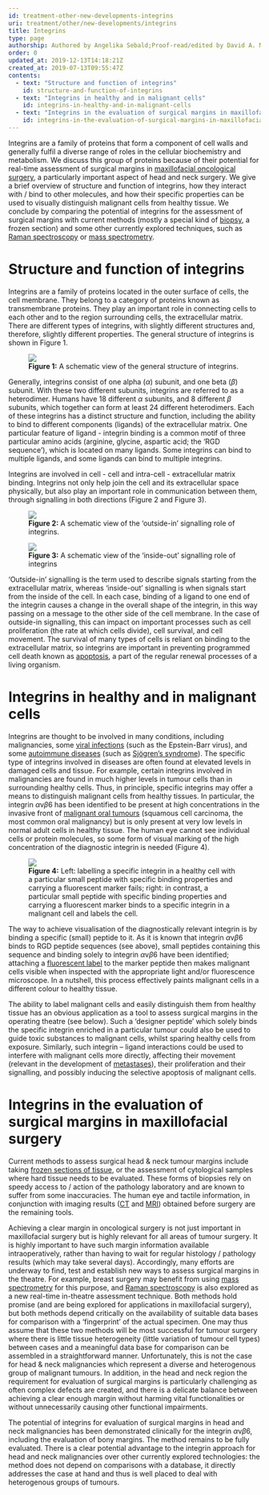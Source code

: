 ```yaml
---
id: treatment-other-new-developments-integrins
uri: treatment/other/new-developments/integrins
title: Integrins
type: page
authorship: Authored by Angelika Sebald;Proof-read/edited by David A. Mitchell
order: 0
updated_at: 2019-12-13T14:18:21Z
created_at: 2019-07-13T09:55:47Z
contents:
  - text: "Structure and function of integrins"
    id: structure-and-function-of-integrins
  - text: "Integrins in healthy and in malignant cells"
    id: integrins-in-healthy-and-in-malignant-cells
  - text: "Integrins in the evaluation of surgical margins in maxillofacial surgery"
    id: integrins-in-the-evaluation-of-surgical-margins-in-maxillofacial-surgery
---
```


<p>Integrins are a family of proteins that form a component
    of cell walls and generally fulfil a diverse range of
    roles in the cellular biochemistry and metabolism. We
    discuss this group of proteins because of their
    potential for real-time assessment of surgical margins
    in <a href="/treatment/surgery/cancer">maxillofacial
        oncological surgery</a>, a particularly important
    aspect of head and neck surgery. We give a brief
    overview of structure and function of integrins, how
    they interact with / bind to other molecules, and how
    their specific properties can be used to visually
    distinguish malignant cells from healthy tissue. We
    conclude by comparing the potential of integrins for the
    assessment of surgical margins with current methods
    (mostly a special kind of <a href="/diagnosis/tests/biopsy/detailed">biopsy</a>, a
    frozen section) and some other currently explored
    techniques, such as <a href="/treatment/other/new-developments/raman-spectroscopy">Raman
        spectroscopy</a> or <a href="/treatment/other/new-developments/mass-spectrometry">mass
        spectrometry</a>.</p>
<h1 id="structure-and-function-of-integrins">Structure and function of integrins</h1>
<p>Integrins are a family of proteins located in the outer
    surface of cells, the cell membrane. They belong to a
    category of proteins known as transmembrane proteins.
    They play an important role in connecting cells to each
    other and to the region surrounding cells, the
    extracellular matrix. There are different types of
    integrins, with slightly different structures and,
    therefore, slightly different properties. The general
    structure of integrins is shown in Figure 1.</p>
<figure><img src="/treatment-other-new-developments-integrins-figure1.png">
    <figcaption><strong>Figure 1:</strong> A schematic view
        of the general structure of integrins.</figcaption>
</figure>
<p>Generally, integrins consist of one alpha (<i>α</i>)
    subunit, and one beta (<i>β</i>) subunit. With these two
    different subunits, integrins are referred to as a
    heterodimer. Humans have 18 different <i>α</i> subunits,
    and 8 different <i>β</i> subunits, which together can
    form at least 24 different heterodimers. Each of these
    integrins has a distinct structure and function,
    including the ability to bind to different components
    (ligands) of the extracellular matrix. One particular
    feature of ligand - integrin binding is a common motif
    of three particular amino acids (arginine, glycine,
    aspartic acid; the ‘RGD sequence’), which is located on
    many ligands. Some integrins can bind to multiple
    ligands, and some ligands can bind to multiple
    integrins.</p>
<p>Integrins are involved in cell - cell and intra-cell -
    extracellular matrix binding. Integrins not only help
    join the cell and its extracellular space physically,
    but also play an important role in communication between
    them, through signalling in both directions (Figure 2
    and Figure 3).</p>
<figure><img src="/treatment-other-new-developments-integrins-figure2.png">
    <figcaption><strong>Figure 2:</strong> A schematic view
        of the ‘outside-in’ signalling role of integrins.
    </figcaption>
</figure>
<figure><img src="/treatment-other-new-developments-integrins-figure3.png">
    <figcaption><strong>Figure 3:</strong> A schematic view
        of the ‘inside-out’ signalling role of integrins
    </figcaption>
</figure>
<p>‘Outside-in’ signalling is the term used to describe
    signals starting from the extracellular matrix, whereas
    ‘inside-out’ signalling is when signals start from the
    inside of the cell. In each case, binding of a ligand to
    one end of the integrin causes a change in the overall
    shape of the integrin, in this way passing on a message
    to the other side of the cell membrane. In the case of
    outside-in signalling, this can impact on important
    processes such as cell proliferation (the rate at which
    cells divide), cell survival, and cell movement. The
    survival of many types of cells is reliant on binding to
    the extracellular matrix, so integrins are important in
    preventing programmed cell death known as <a href="/diagnosis/a-z/necrosis/soft/more-info">apoptosis</a>,
    a part of the regular renewal processes of a living
    organism.</p>
<h1 id="integrins-in-healthy-and-in-malignant-cells">Integrins in healthy and in malignant cells</h1>
<p>Integrins are thought to be involved in many conditions,
    including malignancies, some <a href="/diagnosis/a-z/infection/more-info">viral
        infections</a> (such as the Epstein-Barr virus), and
    some <a href="/treatment/other/medication/inflammation/detailed">autoimmune
        diseases</a> (such as <a href="/diagnosis/a-z/salivary-gland-problems/detailed">Sjögren’s
        syndrome</a>). The specific type of integrins
    involved in diseases are often found at elevated levels
    in damaged cells and tissue. For example, certain
    integrins involved in malignancies are found in much
    higher levels in tumour cells than in surrounding
    healthy cells. Thus, in principle, specific integrins
    may offer a means to distinguish malignant cells from
    healthy tissues. In particular, the integrin
    <i>α</i>v<i>β</i>6 has been identified to be present at
    high concentrations in the invasive front of <a href="/diagnosis/a-z/cancer/mouth-cancer/detailed">malignant
        oral tumours</a> (squamous cell carcinoma, the most
    common oral malignancy) but is only present at very low
    levels in normal adult cells in healthy tissue. The
    human eye cannot see individual cells or protein
    molecules, so some form of visual marking of the high
    concentration of the diagnostic integrin is needed
    (Figure 4).</p>
<figure><img src="/treatment-other-new-developments-integrins-figure4.png">
    <figcaption><strong>Figure 4:</strong> Left: labelling a
        specific integrin in a healthy cell with a
        particular small peptide with specific binding
        properties and carrying a fluorescent marker fails;
        right: in contrast, a particular small peptide with
        specific binding properties and carrying a
        fluorescent marker binds to a specific integrin in a
        malignant cell and labels the cell.</figcaption>
</figure>
<p>The way to achieve visualisation of the diagnostically
    relevant integrin is by binding a specific (small)
    peptide to it. As it is known that integrin
    <i>α</i>v<i>β</i>6 binds to RGD peptide sequences (see
    above), small peptides containing this sequence and
    binding solely to integrin <i>α</i>v<i>β</i>6 have been
    identified; attaching a <a href="/diagnosis/tests/biopsy/detailed">fluorescent
        label</a> to the marker peptide then makes malignant
    cells visible when inspected with the appropriate light
    and/or fluorescence microscope. In a nutshell, this
    process effectively paints malignant cells in a
    different colour to healthy tissue.</p>
<p>The ability to label malignant cells and easily
    distinguish them from healthy tissue has an obvious
    application as a tool to assess surgical margins in the
    operating theatre (see below). Such a ‘designer peptide’
    which solely binds the specific integrin enriched in a
    particular tumour could also be used to guide toxic
    substances to malignant cells, whilst sparing healthy
    cells from exposure. Similarly, such integrin – ligand
    interactions could be used to interfere with malignant
    cells more directly, affecting their movement (relevant
    in the development of <a href="/diagnosis/a-z/tumour/metastases/more-info">metastases</a>),
    their proliferation and their signalling, and possibly
    inducing the selective apoptosis of malignant cells.</p>
<h1 id="integrins-in-the-evaluation-of-surgical-margins-in-maxillofacial-surgery">Integrins in the evaluation of surgical margins in
    maxillofacial surgery</h1>
<p>Current methods to assess surgical head &amp; neck tumour
    margins include taking <a href="/diagnosis/tests/biopsy/detailed">frozen
        sections of tissue</a>, or the assessment of
    cytological samples where hard tissue needs to be
    evaluated. These forms of biopsies rely on speedy access
    to / action of the pathology laboratory and are known to
    suffer from some inaccuracies. The human eye and tactile
    information, in conjunction with imaging results (<a href="/diagnosis/tests/ct-scans">CT</a> and <a href="/diagnosis/tests/mri/detailed">MRI</a>) obtained
    before surgery are the remaining tools.</p>
<p>Achieving a clear margin in oncological surgery is not
    just important in maxillofacial surgery but is highly
    relevant for all areas of tumour surgery. It is highly
    important to have such margin information available
    intraoperatively, rather than having to wait for regular
    histology / pathology results (which may take several
    days). Accordingly, many efforts are underway to find,
    test and establish new ways to assess surgical margins
    in the theatre. For example, breast surgery may benefit
    from using <a href="/treatment/other/new-developments/mass-spectrometry">mass
        spectrometry</a> for this purpose, and <a href="/treatment/other/new-developments/raman-spectroscopy">Raman
        spectroscopy</a> is also explored as a new real-time
    in-theatre assessment technique. Both methods hold
    promise (and are being explored for applications in
    maxillofacial surgery), but both methods depend
    critically on the availability of suitable data bases
    for comparison with a ‘fingerprint’ of the actual
    specimen. One may thus assume that these two methods
    will be most successful for tumour surgery where there
    is little tissue heterogeneity (little variation of
    tumour cell types) between cases and a meaningful data
    base for comparison can be assembled in a
    straightforward manner. Unfortunately, this is not the
    case for head &amp; neck malignancies which represent a
    diverse and heterogenous group of malignant tumours. In
    addition, in the head and neck region the requirement
    for evaluation of surgical margins is particularly
    challenging as often complex defects are created, and
    there is a delicate balance between achieving a clear
    enough margin without harming vital functionalities or
    without unnecessarily causing other functional
    impairments.</p>
<p>The potential of integrins for evaluation of surgical
    margins in head and neck malignancies has been
    demonstrated clinically for the integrin
    <i>α</i>v<i>β</i>6, including the evaluation of bony
    margins. The method remains to be fully evaluated. There
    is a clear potential advantage to the integrin approach
    for head and neck malignancies over other currently
    explored technologies: the method does not depend on
    comparisons with a database, it directly addresses the
    case at hand and thus is well placed to deal with
    heterogenous groups of tumours.</p>
